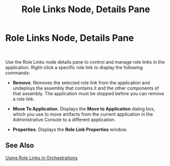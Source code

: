 ﻿---
title: Role Links Node, Details Pane
TOCTitle: Role Links Node, Details Pane
ms:assetid: 67fa28d9-3c0f-4a81-a626-60803d105976
ms:mtpsurl: https://msdn.microsoft.com/library/Aa560571(v=BTS.80)
ms:contentKeyID: 51528614
ms.date: 08/30/2017
mtps_version: v=BTS.80
f1_keywords:
- bts10.admin.resultsobject.rolelink
---

# Role Links Node, Details Pane

 

Use the Role Links node details pane to control and manage role links in the application. Right-click a specific role link to display the following commands:

  - **Remove**. Removes the selected role link from the application and undeploys the assembly that contains it and the other components of that assembly. The application must be stopped before you can remove a role link.

  - **Move To Application**. Displays the **Move to Application** dialog box, which you use to move artifacts from the current application in the Administrative Console to a different application.

  - **Properties**. Displays the **Role Link Properties** window.

## See Also

[Using Role Links in Orchestrations](https://msdn.microsoft.com/library/aa547316\(v=bts.80\))


